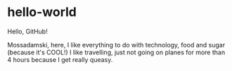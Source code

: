 # hello-world

Hello, GitHub!

Mossadamski, here, I like everything to do with technology, food and sugar (because it's COOL!)
I like travelling, just not going on planes for more than 4 hours because I get really queasy.
